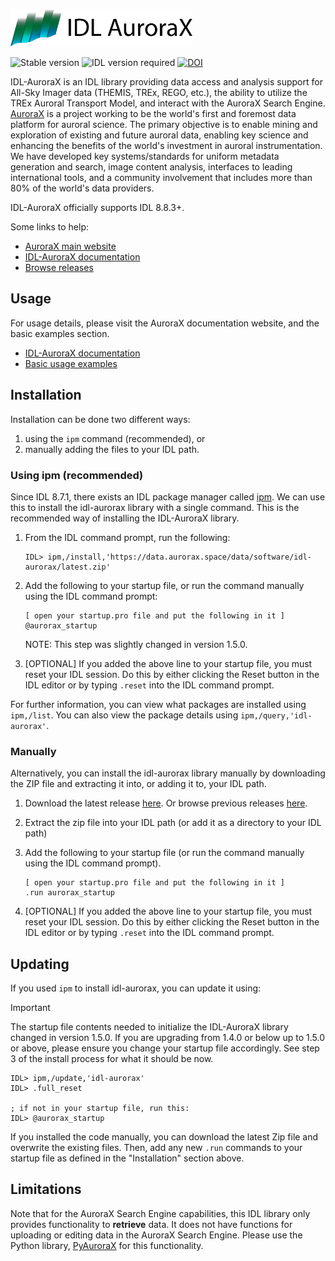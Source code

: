 <a href="https://aurorax.space/"><img alt="AuroraX" src="logo.svg" height="60"></a>

![Stable version](https://img.shields.io/badge/Latest%20stable%20release-v1.4.1-orange)
![IDL version required](https://img.shields.io/badge/IDL-8.8.3%2B-blue)
[![DOI](https://zenodo.org/badge/DOI/10.5281/zenodo.12532077.svg)](https://doi.org/10.5281/zenodo.12532077)

IDL-AuroraX is an IDL library providing data access and analysis support for All-Sky Imager data (THEMIS, TREx, REGO, etc.), the ability to utilize the TREx Auroral Transport Model, and interact with the AuroraX Search Engine. [AuroraX](https://aurorax.space) is a project working to be the world's first and foremost data platform for auroral science. The primary objective is to enable mining and exploration of existing and future auroral data, enabling key science and enhancing the benefits of the world's investment in auroral instrumentation. We have developed key systems/standards for uniform metadata generation and search, image content analysis, interfaces to leading international tools, and a community involvement that includes more than 80% of the world's data providers.

IDL-AuroraX officially supports IDL 8.8.3+.

Some links to help:
- [AuroraX main website](https://aurorax.space)
- [IDL-AuroraX documentation](https://docs.aurorax.space/code/overview)
- [Browse releases](https://github.com/aurorax-space/idl-aurorax/releases)

## Usage

For usage details, please visit the AuroraX documentation website, and the basic examples section.

- [IDL-AuroraX documentation](https://docs.aurorax.space/code/overview)
- [Basic usage examples](https://docs.aurorax.space/code/basic_usage/overview)

## Installation

Installation can be done two different ways:

1) using the `ipm` command (recommended), or 
2) manually adding the files to your IDL path.

### Using ipm (recommended)

Since IDL 8.7.1, there exists an IDL package manager called [ipm](https://www.l3harrisgeospatial.com/docs/ipm.html#INSTALL). We can use this to install the idl-aurorax library with a single command. This is the recommended way of installing the IDL-AuroraX library.

1. From the IDL command prompt, run the following:

    ```idl
    IDL> ipm,/install,'https://data.aurorax.space/data/software/idl-aurorax/latest.zip'
    ```

2. Add the following to your startup file, or run the command manually using the IDL command prompt:

    ```
    [ open your startup.pro file and put the following in it ]
    @aurorax_startup
    ```

    NOTE: This step was slightly changed in version 1.5.0.

3. [OPTIONAL] If you added the above line to your startup file, you must reset your IDL session. Do this by either clicking the Reset button in the IDL editor or by typing `.reset` into the IDL command prompt.

For further information, you can view what packages are installed using `ipm,/list`. You can also view the package details using `ipm,/query,'idl-aurorax'`.

### Manually

Alternatively, you can install the idl-aurorax library manually by downloading the ZIP file and extracting it into, or adding it to, your IDL path. 

1. Download the latest release [here](https://data.aurorax.space/data/software/idl-aurorax/latest.zip). Or browse previous releases [here](https://data.aurorax.space/data/software/idl-aurorax).
2. Extract the zip file into your IDL path (or add it as a directory to your IDL path)
3. Add the following to your startup file (or run the command manually using the IDL command prompt).

    ```
    [ open your startup.pro file and put the following in it ]
    .run aurorax_startup
    ```

4. [OPTIONAL] If you added the above line to your startup file, you must reset your IDL session. Do this by either clicking the Reset button in the IDL editor or by typing `.reset` into the IDL command prompt.

## Updating

If you used `ipm` to install idl-aurorax, you can update it using:

> [!IMPORTANT]
> The startup file contents needed to initialize the IDL-AuroraX library changed in version 1.5.0. If you are upgrading from 1.4.0 or below up to 1.5.0 or above, please ensure you change your startup file accordingly. See step 3 of the install process for what it should be now.

```idl
IDL> ipm,/update,'idl-aurorax'
IDL> .full_reset

; if not in your startup file, run this:
IDL> @aurorax_startup
```

If you installed the code manually, you can download the latest Zip file and overwrite the existing files. Then, add any new `.run` commands to your startup file as defined in the "Installation" section above.

## Limitations

Note that for the AuroraX Search Engine capabilities, this IDL library only provides functionality to **retrieve** data. It does not have functions for uploading or editing data in the AuroraX Search Engine. Please use the Python library, [PyAuroraX](https://github.com/aurorax-space/pyaurorax) for this functionality.
